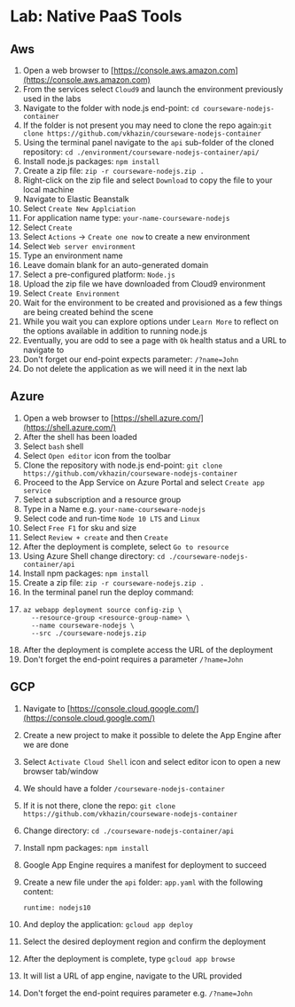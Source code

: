# Lab: Native PaaS Tools

## Aws

1. Open a web browser to [https://console.aws.amazon.com](https://console.aws.amazon.com)
2. From the services select `Cloud9` and launch the environment previously used in the labs
3. Navigate to the folder with node.js end-point: `cd courseware-nodejs-container`
4. If the folder is not present you may need to clone the repo again:`git clone https://github.com/vkhazin/courseware-nodejs-container`
5. Using the terminal panel navigate to the `api` sub-folder of the cloned repository: `cd ./environment/courseware-nodejs-container/api/`
6. Install node.js packages: `npm install`
7. Create a zip file: `zip -r courseware-nodejs.zip .`
8. Right-click on the zip file  and select `Download` to copy the file to your local machine
9. Navigate to Elastic Beanstalk
10. Select `Create New Applciation`
11. For application name type: `your-name-courseware-nodejs`
12. Select `Create`
13. Select `Actions` -&gt; `Create one now` to create a new environment
14. Select `Web server environment`
15. Type an environment name
16. Leave domain blank for an auto-generated domain
17. Select a pre-configured platform: `Node.js` 
18. Upload the zip file we have downloaded from Cloud9 environment
19. Select `Create Environment` 
20. Wait for the environment to be created and provisioned as a few things are being created behind the scene
21. While you wait you can explore options under `Learn More` to reflect on the options available in addition to running node.js
22. Eventually, you are odd to see a page with `Ok` health status and a URL to navigate to
23. Don't forget our end-point expects parameter: `/?name=John`
24. Do not delete the application as we will need it in the next lab

## Azure

1. Open a web browser to [https://shell.azure.com/](https://shell.azure.com/)
2. After the shell has been loaded
3. Select `bash` shell
4. Select `Open editor` icon from the toolbar
5. Clone the repository with node.js end-point: `git clone https://github.com/vkhazin/courseware-nodejs-container`
6. Proceed to the App Service on Azure Portal and select `Create app service`
7. Select a subscription and a resource group
8. Type in a Name e.g. `your-name-courseware-nodejs`
9. Select code and run-time `Node 10 LTS` and `Linux`
10. Select `Free F1` for sku and size
11. Select `Review + create` and then `Create`
12. After the deployment is complete, select `Go to resource`
13. Using Azure Shell change directory: `cd ./courseware-nodejs-container/api`
14. Install npm packages: `npm install`
15. Create a zip file: `zip -r courseware-nodejs.zip .`
16. In the terminal panel run the deploy command:
17. ```text
    az webapp deployment source config-zip \
      --resource-group <resource-group-name> \
      --name courseware-nodejs \
      --src ./courseware-nodejs.zip
    ```
18. After the deployment is complete access the URL of the deployment
19. Don't forget the end-point requires a parameter `/?name=John`

## GCP

1. Navigate to [https://console.cloud.google.com/](https://console.cloud.google.com/)
2. Create a new project to make it possible to delete the App Engine after we are done
3. Select `Activate Cloud Shell` icon and select editor icon to open a new browser tab/window
4. We should have a folder `/courseware-nodejs-container` 
5. If it is not there, clone the repo: `git clone https://github.com/vkhazin/courseware-nodejs-container`
6. Change directory: `cd ./courseware-nodejs-container/api`
7. Install npm packages: `npm install`
8. Google App Engine requires a manifest for deployment to succeed
9. Create a new file under the `api` folder: `app.yaml` with the following content:

   ```text
   runtime: nodejs10
   ```

10. And deploy the application: `gcloud app deploy`
11. Select the desired deployment region and confirm the deployment
12. After the deployment is complete, type `gcloud app browse`
13. It will list a URL of app engine, navigate to the URL provided
14. Don't forget the end-point requires parameter e.g. `/?name=John`

